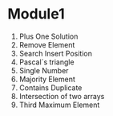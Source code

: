 # Module1
1. Plus One Solution
2. Remove Element
3. Search Insert Position
4. Pascal`s triangle
5. Single Number
6. Majority Element
7. Contains Duplicate
8. Intersection of two arrays
9. Third Maximum Element
